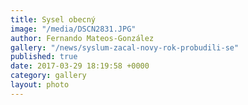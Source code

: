 ```yaml
---
title: Sysel obecný
image: "/media/DSCN2831.JPG"
author: Fernando Mateos-González
gallery: "/news/syslum-zacal-novy-rok-probudili-se"
published: true
date: 2017-03-29 18:19:58 +0000
category: gallery
layout: photo
---
```

